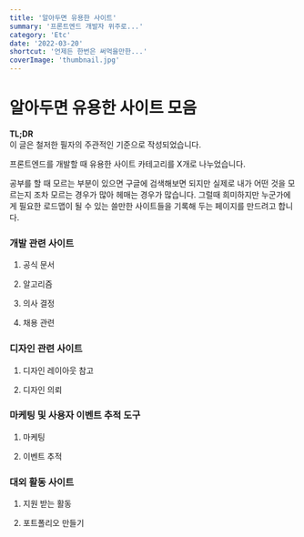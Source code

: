 ```yaml
---
title: '알아두면 유용한 사이트'
summary: '프론트엔드 개발자 위주로...'
category: 'Etc'
date: '2022-03-20'
shortcut: '언제든 한번은 써먹을만한...'
coverImage: 'thumbnail.jpg'
---
```


# 알아두면 유용한 사이트 모음

**TL;DR**
</br>
이 글은 철저한 필자의 주관적인 기준으로 작성되었습니다.

프론트엔드를 개발할 때 유용한 사이트 카테고리를 X개로 나누었습니다.

공부를 할 때 모르는 부분이 있으면 구글에 검색해보면 되지만 실제로 내가 어떤 것을 모르는지 조차 모르는 경우가 많아 헤매는 경우가 많습니다.
그럴때 희미하지만 누군가에게 필요한 로드맵이 될 수 있는 쓸만한 사이트들을 기록해 두는 페이지를 만드려고 합니다.

### 개발 관련 사이트

1. 공식 문서

2. 알고리즘

3. 의사 결정

4. 채용 관련


### 디자인 관련 사이트

1. 디자인 레이아웃 참고

2. 디자인 의뢰


### 마케팅 및 사용자 이벤트 추적 도구

1. 마케팅

2. 이벤트 추적


### 대외 활동 사이트

1. 지원 받는 활동

2. 포트폴리오 만들기


